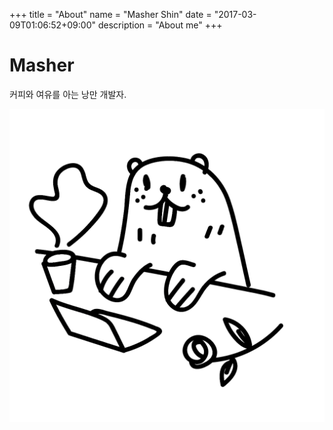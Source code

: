 +++
title = "About"
name = "Masher Shin"
date = "2017-03-09T01:06:52+09:00"
description = "About me"
+++

# Masher

커피와 여유를 아는 낭만 개발자.

<img src="/profile2.png">